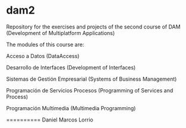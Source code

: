 # dam2

Repository for the exercises and projects of the second course of DAM (Development of Multiplatform Applications)

The modules of this course are:

Acceso a Datos (DataAccess)

Desarrollo de Interfaces (Development of Interfaces)

Sistemas de Gestión Empresarial (Systems of Business Management)

Programación de Servicios Procesos (Programming of Services and Process)

Programación Multimedia (Multimedia Programming)

==========
Daniel Marcos Lorrio
